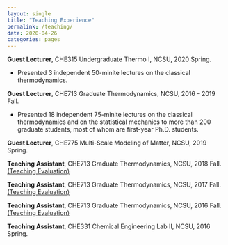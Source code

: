 ```yaml
---
layout: single
title: "Teaching Experience"
permalink: /teaching/
date: 2020-04-26
categories: pages
---
```


  
**Guest Lecturer**, CHE315 Undergraduate Thermo I, NCSU, 2020 Spring.
- Presented 3 independent 50-minite lectures on the classical thermodynamics.

**Guest Lecturer**, CHE713 Graduate Thermodynamics, NCSU, 2016 – 2019 Fall.
- Presented 18 independent 75-minite lectures on the classical thermodynamics and on the statistical mechanics to more than 200 graduate students, most of whom are first-year Ph.D. students.

**Guest Lecturer**, CHE775 Multi-Scale Modeling of Matter, NCSU, 2019 Spring.

**Teaching Assistant**, CHE713 Graduate Thermodynamics, NCSU, 2018 Fall. [(Teaching Evaluation)](http://kaihangshi.github.io/assets/docs/teaching/CHE713_students_comments_2018fall.pdf)

**Teaching Assistant**, CHE713 Graduate Thermodynamics, NCSU, 2017 Fall. [(Teaching Evaluation)](http://kaihangshi.github.io/assets/docs/teaching/CHE713_students_comments_2017fall.pdf)

**Teaching Assistant**, CHE713 Graduate Thermodynamics, NCSU, 2016 Fall. [(Teaching Evaluation)](http://kaihangshi.github.io/assets/docs/teaching/CHE713_students_comments_2016fall.pdf)

**Teaching Assistant**, CHE331 Chemical Engineering Lab II, NCSU, 2016 Spring.



